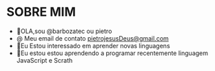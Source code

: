 #  SOBRE MIM



- 👋OLA,sou @barbozatec ou pietro
- @ Meu email de contato pietrojesusDeus@gmail.com
- 👀Eu Estou interessado em aprender novas linguagens
- 🌱Eu estou estou aprendendo a programar recentemente linguagem JavaScript e Scrath
